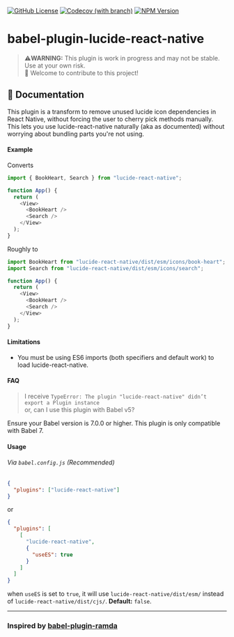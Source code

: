 [![GitHub License](https://img.shields.io/github/license/WanQuanXie/babel-plugin-lucide-react-native?style=flat-square&logo=github)](https://github.com/WanQuanXie/babel-plugin-lucide-react-native?tab=MIT-1-ov-file)
[![Codecov (with branch)](https://img.shields.io/codecov/c/github/WanQuanXie/babel-plugin-lucide-react-native/main?token=4X2JMZOUIS&style=flat-square&logo=codecov)](https://codecov.io/github/WanQuanXie/babel-plugin-lucide-react-native)
[![NPM Version](https://img.shields.io/npm/v/babel-plugin-lucide-react-native?style=flat-square&logo=npm&logoColor=%23CB3837)](https://www.npmjs.com/package/babel-plugin-lucide-react-native)

# babel-plugin-lucide-react-native

> &#x26A0;&#xFE0F;**WARNING:** This plugin is work in progress and may not be stable. Use at your own risk.<br/>
> 👏 Welcome to contribute to this project!

## 📖 Documentation

This plugin is a transform to remove unused lucide icon dependencies in React Native, without forcing the user to cherry pick methods manually. This lets you use lucide-react-native naturally (aka as documented) without worrying about bundling parts you're not using.

#### Example

Converts

```js
import { BookHeart, Search } from "lucide-react-native";

function App() {
  return (
    <View>
      <BookHeart />
      <Search />
    </View>
  );
}
```

Roughly to

```js
import BookHeart from "lucide-react-native/dist/esm/icons/book-heart";
import Search from "lucide-react-native/dist/esm/icons/search";

function App() {
  return (
    <View>
      <BookHeart />
      <Search />
    </View>
  );
}
```

#### Limitations

- You must be using ES6 imports (both specifiers and default work) to load lucide-react-native.

#### FAQ

> I receive `TypeError: The plugin "lucide-react-native" didn’t export a Plugin instance`<br>
> or, can I use this plugin with Babel v5?

Ensure your Babel version is 7.0.0 or higher. This plugin is only compatible with Babel 7.

#### Usage

###### Via `babel.config.js` (Recommended)

```json
{
  "plugins": ["lucide-react-native"]
}
```

or

```json
{
  "plugins": [
    [
      "lucide-react-native",
      {
        "useES": true
      }
    ]
  ]
}
```

when `useES` is set to `true`, it will use `lucide-react-native/dist/esm/` instead of `lucide-react-native/dist/cjs/`. **Default:** `false`.

---

### Inspired by [babel-plugin-ramda](https://github.com/megawac/babel-plugin-ramda)
